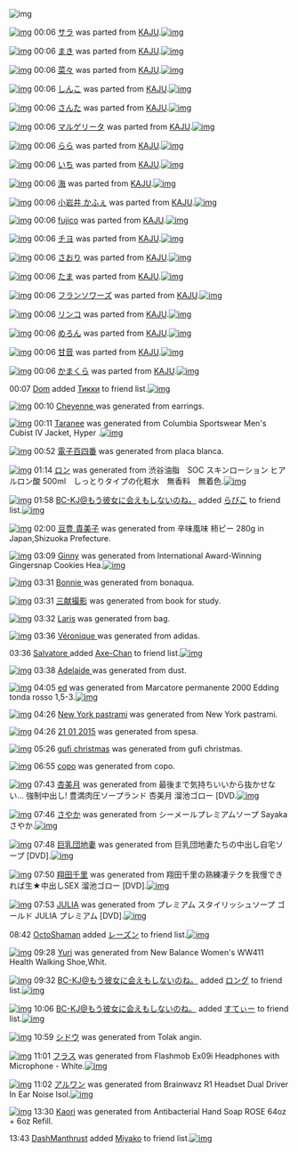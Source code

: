 ![img](http://gdrive-cdn.herokuapp.com/537b65a5bc09f0000721dda7/512px-barcode.png)

[![img](http://www.deviantsart.com/2tdlsg9.png)](http://www.barcodekanojo.com/kanojo/2699864/%E3%82%B5%E3%83%A9) 00:06 [サラ](http://www.barcodekanojo.com/kanojo/2699864/%E3%82%B5%E3%83%A9) was parted from [KAJU](http://www.barcodekanojo.com/kanojo/2699864/%E3%82%B5%E3%83%A9).[![img](http://www.deviantsart.com/2dqd8nq.jpeg)](http://www.barcodekanojo.com/user/273454/KAJU) 

[![img](http://www.deviantsart.com/1n658tn.png)](http://www.barcodekanojo.com/kanojo/2706548/%E3%81%BE%E3%81%8D) 00:06 [まき](http://www.barcodekanojo.com/kanojo/2706548/%E3%81%BE%E3%81%8D) was parted from [KAJU](http://www.barcodekanojo.com/kanojo/2706548/%E3%81%BE%E3%81%8D).[![img](http://www.deviantsart.com/2dqd8nq.jpeg)](http://www.barcodekanojo.com/user/273454/KAJU) 

[![img](http://www.deviantsart.com/2p9bdnk.png)](http://www.barcodekanojo.com/kanojo/2708342/%E8%8F%9C%E3%80%85) 00:06 [菜々](http://www.barcodekanojo.com/kanojo/2708342/%E8%8F%9C%E3%80%85) was parted from [KAJU](http://www.barcodekanojo.com/kanojo/2708342/%E8%8F%9C%E3%80%85).[![img](http://www.deviantsart.com/2dqd8nq.jpeg)](http://www.barcodekanojo.com/user/273454/KAJU) 

[![img](http://www.deviantsart.com/1p1trcq.png)](http://www.barcodekanojo.com/kanojo/2699203/%E3%81%97%E3%82%93%E3%81%93) 00:06 [しんこ](http://www.barcodekanojo.com/kanojo/2699203/%E3%81%97%E3%82%93%E3%81%93) was parted from [KAJU](http://www.barcodekanojo.com/kanojo/2699203/%E3%81%97%E3%82%93%E3%81%93).[![img](http://www.deviantsart.com/2dqd8nq.jpeg)](http://www.barcodekanojo.com/user/273454/KAJU) 

[![img](http://www.deviantsart.com/1pgkche.png)](http://www.barcodekanojo.com/kanojo/2705677/%E3%81%95%E3%82%93%E3%81%9F) 00:06 [さんた](http://www.barcodekanojo.com/kanojo/2705677/%E3%81%95%E3%82%93%E3%81%9F) was parted from [KAJU](http://www.barcodekanojo.com/kanojo/2705677/%E3%81%95%E3%82%93%E3%81%9F).[![img](http://www.deviantsart.com/2dqd8nq.jpeg)](http://www.barcodekanojo.com/user/273454/KAJU) 

[![img](http://www.deviantsart.com/q9prgq.png)](http://www.barcodekanojo.com/kanojo/2711810/%E3%83%9E%E3%83%AB%E3%82%B2%E3%83%AA%E3%83%BC%E3%82%BF) 00:06 [マルゲリータ](http://www.barcodekanojo.com/kanojo/2711810/%E3%83%9E%E3%83%AB%E3%82%B2%E3%83%AA%E3%83%BC%E3%82%BF) was parted from [KAJU](http://www.barcodekanojo.com/kanojo/2711810/%E3%83%9E%E3%83%AB%E3%82%B2%E3%83%AA%E3%83%BC%E3%82%BF).[![img](http://www.deviantsart.com/2dqd8nq.jpeg)](http://www.barcodekanojo.com/user/273454/KAJU) 

[![img](http://www.deviantsart.com/2ejgrjo.png)](http://www.barcodekanojo.com/kanojo/290326/%E3%82%89%E3%82%89) 00:06 [らら](http://www.barcodekanojo.com/kanojo/290326/%E3%82%89%E3%82%89) was parted from [KAJU](http://www.barcodekanojo.com/kanojo/290326/%E3%82%89%E3%82%89).[![img](http://www.deviantsart.com/2dqd8nq.jpeg)](http://www.barcodekanojo.com/user/273454/KAJU) 

[![img](http://www.deviantsart.com/1hd3q4c.png)](http://www.barcodekanojo.com/kanojo/38223/%E3%81%84%E3%81%A1) 00:06 [いち](http://www.barcodekanojo.com/kanojo/38223/%E3%81%84%E3%81%A1) was parted from [KAJU](http://www.barcodekanojo.com/kanojo/38223/%E3%81%84%E3%81%A1).[![img](http://www.deviantsart.com/2dqd8nq.jpeg)](http://www.barcodekanojo.com/user/273454/KAJU) 

[![img](http://www.deviantsart.com/so8fl2.png)](http://www.barcodekanojo.com/kanojo/37997/%E6%B5%B7) 00:06 [海](http://www.barcodekanojo.com/kanojo/37997/%E6%B5%B7) was parted from [KAJU](http://www.barcodekanojo.com/kanojo/37997/%E6%B5%B7).[![img](http://www.deviantsart.com/2dqd8nq.jpeg)](http://www.barcodekanojo.com/user/273454/KAJU) 

[![img](http://www.deviantsart.com/2cpjlbp.png)](http://www.barcodekanojo.com/kanojo/42124/%E5%B0%8F%E5%B2%A9%E4%BA%95%20%E3%81%8B%E3%81%B5%E3%81%87) 00:06 [小岩井 かふぇ](http://www.barcodekanojo.com/kanojo/42124/%E5%B0%8F%E5%B2%A9%E4%BA%95%20%E3%81%8B%E3%81%B5%E3%81%87) was parted from [KAJU](http://www.barcodekanojo.com/kanojo/42124/%E5%B0%8F%E5%B2%A9%E4%BA%95%20%E3%81%8B%E3%81%B5%E3%81%87).[![img](http://www.deviantsart.com/2dqd8nq.jpeg)](http://www.barcodekanojo.com/user/273454/KAJU) 

[![img](http://www.deviantsart.com/2pjqa5f.png)](http://www.barcodekanojo.com/kanojo/303563/fujico) 00:06 [fujico](http://www.barcodekanojo.com/kanojo/303563/fujico) was parted from [KAJU](http://www.barcodekanojo.com/kanojo/303563/fujico).[![img](http://www.deviantsart.com/2dqd8nq.jpeg)](http://www.barcodekanojo.com/user/273454/KAJU) 

[![img](http://www.deviantsart.com/3miat82.png)](http://www.barcodekanojo.com/kanojo/2705681/%E3%83%81%E3%83%A8) 00:06 [チヨ](http://www.barcodekanojo.com/kanojo/2705681/%E3%83%81%E3%83%A8) was parted from [KAJU](http://www.barcodekanojo.com/kanojo/2705681/%E3%83%81%E3%83%A8).[![img](http://www.deviantsart.com/2dqd8nq.jpeg)](http://www.barcodekanojo.com/user/273454/KAJU) 

[![img](http://www.deviantsart.com/1df5ore.png)](http://www.barcodekanojo.com/kanojo/2706546/%E3%81%95%E3%81%8A%E3%82%8A) 00:06 [さおり](http://www.barcodekanojo.com/kanojo/2706546/%E3%81%95%E3%81%8A%E3%82%8A) was parted from [KAJU](http://www.barcodekanojo.com/kanojo/2706546/%E3%81%95%E3%81%8A%E3%82%8A).[![img](http://www.deviantsart.com/2dqd8nq.jpeg)](http://www.barcodekanojo.com/user/273454/KAJU) 

[![img](http://www.deviantsart.com/2r805sd.png)](http://www.barcodekanojo.com/kanojo/2714721/%E3%81%9F%E3%81%BE) 00:06 [たま](http://www.barcodekanojo.com/kanojo/2714721/%E3%81%9F%E3%81%BE) was parted from [KAJU](http://www.barcodekanojo.com/kanojo/2714721/%E3%81%9F%E3%81%BE).[![img](http://www.deviantsart.com/2dqd8nq.jpeg)](http://www.barcodekanojo.com/user/273454/KAJU) 

[![img](http://www.deviantsart.com/17q9uok.png)](http://www.barcodekanojo.com/kanojo/2686064/%E3%83%95%E3%83%A9%E3%83%B3%E3%82%BD%E3%83%AF%E3%83%BC%E3%82%BA) 00:06 [フランソワーズ](http://www.barcodekanojo.com/kanojo/2686064/%E3%83%95%E3%83%A9%E3%83%B3%E3%82%BD%E3%83%AF%E3%83%BC%E3%82%BA) was parted from [KAJU](http://www.barcodekanojo.com/kanojo/2686064/%E3%83%95%E3%83%A9%E3%83%B3%E3%82%BD%E3%83%AF%E3%83%BC%E3%82%BA).[![img](http://www.deviantsart.com/2dqd8nq.jpeg)](http://www.barcodekanojo.com/user/273454/KAJU) 

[![img](http://www.deviantsart.com/3e9kv7l.png)](http://www.barcodekanojo.com/kanojo/2693034/%E3%83%AA%E3%83%B3%E3%82%B3) 00:06 [リンコ](http://www.barcodekanojo.com/kanojo/2693034/%E3%83%AA%E3%83%B3%E3%82%B3) was parted from [KAJU](http://www.barcodekanojo.com/kanojo/2693034/%E3%83%AA%E3%83%B3%E3%82%B3).[![img](http://www.deviantsart.com/2dqd8nq.jpeg)](http://www.barcodekanojo.com/user/273454/KAJU) 

[![img](http://www.deviantsart.com/1br9gpd.png)](http://www.barcodekanojo.com/kanojo/283016/%E3%82%81%E3%82%8D%E3%82%93) 00:06 [めろん](http://www.barcodekanojo.com/kanojo/283016/%E3%82%81%E3%82%8D%E3%82%93) was parted from [KAJU](http://www.barcodekanojo.com/kanojo/283016/%E3%82%81%E3%82%8D%E3%82%93).[![img](http://www.deviantsart.com/2dqd8nq.jpeg)](http://www.barcodekanojo.com/user/273454/KAJU) 

[![img](http://www.deviantsart.com/2tgo2ko.png)](http://www.barcodekanojo.com/kanojo/2673827/%E7%94%98%E9%9F%B3) 00:06 [甘音](http://www.barcodekanojo.com/kanojo/2673827/%E7%94%98%E9%9F%B3) was parted from [KAJU](http://www.barcodekanojo.com/kanojo/2673827/%E7%94%98%E9%9F%B3).[![img](http://www.deviantsart.com/2dqd8nq.jpeg)](http://www.barcodekanojo.com/user/273454/KAJU) 

[![img](http://www.deviantsart.com/354irn5.png)](http://www.barcodekanojo.com/kanojo/2673826/%E3%81%8B%E3%81%BE%E3%81%8F%E3%82%89) 00:06 [かまくら](http://www.barcodekanojo.com/kanojo/2673826/%E3%81%8B%E3%81%BE%E3%81%8F%E3%82%89) was parted from [KAJU](http://www.barcodekanojo.com/kanojo/2673826/%E3%81%8B%E3%81%BE%E3%81%8F%E3%82%89).[![img](http://www.deviantsart.com/2dqd8nq.jpeg)](http://www.barcodekanojo.com/user/273454/KAJU) 

00:07 [Dom](http://www.barcodekanojo.com/user/499802/Dom) added [Тикки](http://www.barcodekanojo.com/kanojo/3191454/%D0%A2%D0%B8%D0%BA%D0%BA%D0%B8) to friend list.[![img](http://www.deviantsart.com/8grkj2.png)](http://www.barcodekanojo.com/kanojo/3191454/%D0%A2%D0%B8%D0%BA%D0%BA%D0%B8) 

[![img](http://www.deviantsart.com/3c5lvfs.png)](http://www.barcodekanojo.com/kanojo/3191935/Cheyenne%20) 00:10 [Cheyenne ](http://www.barcodekanojo.com/kanojo/3191935/Cheyenne%20) was generated from earrings.

[![img](http://www.deviantsart.com/36ni8nt.png)](http://www.barcodekanojo.com/kanojo/3191936/Taranee) 00:11 [Taranee](http://www.barcodekanojo.com/kanojo/3191936/Taranee) was generated from Columbia Sportswear Men's Cubist IV Jacket, Hyper .[![img](http://www.deviantsart.com/2d58ifp.jpeg)](http://www.barcodekanojo.com/product_images/barcode/6016603/1421853014/50x50xColumbia,P20Sportswear,P20Men,P27s,P20Cubist,P20IV,P20Jacket,P2C,P20Hyper,P20.jpg,qw=88,ah=88.pagespeed.ic.fGdkIddA3b.jpg) 

[![img](http://www.deviantsart.com/2ht4s4t.png)](http://www.barcodekanojo.com/kanojo/3191937/%E9%9B%BB%E5%AD%90%E7%99%BE%E5%9B%9B%E7%95%AA) 00:52 [電子百四番](http://www.barcodekanojo.com/kanojo/3191937/%E9%9B%BB%E5%AD%90%E7%99%BE%E5%9B%9B%E7%95%AA) was generated from placa blanca.

[![img](http://www.deviantsart.com/1f0iuqb.png)](http://www.barcodekanojo.com/kanojo/3191938/%E3%83%AD%E3%83%B3) 01:14 [ロン](http://www.barcodekanojo.com/kanojo/3191938/%E3%83%AD%E3%83%B3) was generated from 渋谷油脂　SOC スキンローション ヒアルロン酸 500ml　しっとりタイプの化粧水　無香料　無着色.[![img](http://www.deviantsart.com/1k6du48.jpeg)](http://www.barcodekanojo.com/product_images/barcode/6016605/1421856877/%E6%B8%8B%E8%B0%B7%E6%B2%B9%E8%84%82%E3%80%80SOC%20%E3%82%B9%E3%82%AD%E3%83%B3%E3%83%AD%E3%83%BC%E3%82%B7%E3%83%A7%E3%83%B3%20%E3%83%92%E3%82%A2%E3%83%AB%E3%83%AD%E3%83%B3%E9%85%B8%20500ml%E3%80%80%E3%81%97%E3%81%A3%E3%81%A8%E3%82%8A%E3%82%BF%E3%82%A4%E3%83%97%E3%81%AE%E5%8C%96%E7%B2%A7%E6%B0%B4%E3%80%80%E7%84%A1%E9%A6%99%E6%96%99%E3%80%80%E7%84%A1%E7%9D%80%E8%89%B2.jpg) 

[![img](http://www.deviantsart.com/2l905sv.jpeg)](http://www.barcodekanojo.com/user/276669/BC-KJ%40%E3%82%82%E3%81%86%E5%BD%BC%E5%A5%B3%E3%81%AB%E4%BC%9A%E3%81%88%E3%82%82%E3%81%97%E3%81%AA%E3%81%84%E3%81%AE%E3%81%AD%E3%80%82) 01:58 [BC-KJ@もう彼女に会えもしないのね。](http://www.barcodekanojo.com/user/276669/BC-KJ%40%E3%82%82%E3%81%86%E5%BD%BC%E5%A5%B3%E3%81%AB%E4%BC%9A%E3%81%88%E3%82%82%E3%81%97%E3%81%AA%E3%81%84%E3%81%AE%E3%81%AD%E3%80%82) added [らびこ](http://www.barcodekanojo.com/kanojo/13377/%E3%82%89%E3%81%B3%E3%81%93) to friend list.[![img](http://www.deviantsart.com/9atbqc.png)](http://www.barcodekanojo.com/kanojo/13377/%E3%82%89%E3%81%B3%E3%81%93) 

[![img](http://www.deviantsart.com/21maknj.png)](http://www.barcodekanojo.com/kanojo/3191939/%E8%B1%86%E8%B1%8A%20%E8%B2%B4%E7%BE%8E%E5%AD%90) 02:00 [豆豊 貴美子](http://www.barcodekanojo.com/kanojo/3191939/%E8%B1%86%E8%B1%8A%20%E8%B2%B4%E7%BE%8E%E5%AD%90) was generated from 辛味風味 柿ピー 280g in Japan,Shizuoka Prefecture.

[![img](http://www.deviantsart.com/dtek6b.png)](http://www.barcodekanojo.com/kanojo/3191940/Ginny) 03:09 [Ginny](http://www.barcodekanojo.com/kanojo/3191940/Ginny) was generated from International Award-Winning Gingersnap Cookies Hea.[![img](http://www.deviantsart.com/17od9lt.jpeg)](http://www.barcodekanojo.com/product_images/barcode/6016608/1421863746/International%20Award-Winning%20Gingersnap%20Cookies%20Hea.jpg) 

[![img](http://www.deviantsart.com/2chb2rn.png)](http://www.barcodekanojo.com/kanojo/3191941/Bonnie%20) 03:31 [Bonnie ](http://www.barcodekanojo.com/kanojo/3191941/Bonnie%20) was generated from bonaqua.

[![img](http://www.deviantsart.com/3mjuphg.png)](http://www.barcodekanojo.com/kanojo/3191942/%E4%B8%89%E7%8C%AE%E6%92%AE%E5%BD%B1) 03:31 [三献撮影](http://www.barcodekanojo.com/kanojo/3191942/%E4%B8%89%E7%8C%AE%E6%92%AE%E5%BD%B1) was generated from book for study.

[![img](http://www.deviantsart.com/2jpjlgo.png)](http://www.barcodekanojo.com/kanojo/3191943/Laris) 03:32 [Laris](http://www.barcodekanojo.com/kanojo/3191943/Laris) was generated from bag.

[![img](http://www.deviantsart.com/3ob5t9n.png)](http://www.barcodekanojo.com/kanojo/3191944/V%C3%A9ronique%20) 03:36 [Véronique ](http://www.barcodekanojo.com/kanojo/3191944/V%C3%A9ronique%20) was generated from adidas.

03:36 [Salvatore ](http://www.barcodekanojo.com/user/499802/Salvatore%20) added [Axe-Chan](http://www.barcodekanojo.com/kanojo/2605775/Axe-Chan) to friend list.[![img](http://www.deviantsart.com/22f2s5g.png)](http://www.barcodekanojo.com/kanojo/2605775/Axe-Chan) 

[![img](http://www.deviantsart.com/1onpvka.png)](http://www.barcodekanojo.com/kanojo/3191945/Adelaide%20) 03:38 [Adelaide ](http://www.barcodekanojo.com/kanojo/3191945/Adelaide%20) was generated from dust.

[![img](http://www.deviantsart.com/3uqhbm3.png)](http://www.barcodekanojo.com/kanojo/3191946/ed) 04:05 [ed](http://www.barcodekanojo.com/kanojo/3191946/ed) was generated from Marcatore permanente 2000 Edding tonda rosso 1,5-3.[![img](http://www.deviantsart.com/1tvd529.jpeg)](http://www.barcodekanojo.com/product_images/barcode/6016615/1421867058/Marcatore%20permanente%202000%20Edding%20tonda%20rosso%201%2C5-3.jpg) 

[![img](http://www.deviantsart.com/36ofh04.png)](http://www.barcodekanojo.com/kanojo/3191947/New%20York%20pastrami) 04:26 [New York pastrami](http://www.barcodekanojo.com/kanojo/3191947/New%20York%20pastrami) was generated from New York pastrami.

[![img](http://www.deviantsart.com/1dqf0hg.png)](http://www.barcodekanojo.com/kanojo/3191948/21%2001%202015) 04:26 [21 01 2015](http://www.barcodekanojo.com/kanojo/3191948/21%2001%202015) was generated from spesa.

[![img](http://www.deviantsart.com/1oh6pt.png)](http://www.barcodekanojo.com/kanojo/3191949/gufi%20christmas) 05:26 [gufi christmas](http://www.barcodekanojo.com/kanojo/3191949/gufi%20christmas) was generated from gufi christmas.

[![img](http://www.deviantsart.com/rkj17.png)](http://www.barcodekanojo.com/kanojo/3191950/copo) 06:55 [copo](http://www.barcodekanojo.com/kanojo/3191950/copo) was generated from copo.

[![img](http://www.deviantsart.com/1p9eirn.png)](http://www.barcodekanojo.com/kanojo/3191951/%E6%9D%8F%E7%BE%8E%E6%9C%88) 07:43 [杏美月](http://www.barcodekanojo.com/kanojo/3191951/%E6%9D%8F%E7%BE%8E%E6%9C%88) was generated from 最後まで気持ちいいから抜かせない… 強制中出し! 豊満肉圧ソープランド 杏美月 溜池ゴロー [DVD.[![img](http://www.deviantsart.com/1d99coi.jpeg)](http://www.barcodekanojo.com/product_images/barcode/6016620/1421880140/%E6%9C%80%E5%BE%8C%E3%81%BE%E3%81%A7%E6%B0%97%E6%8C%81%E3%81%A1%E3%81%84%E3%81%84%E3%81%8B%E3%82%89%E6%8A%9C%E3%81%8B%E3%81%9B%E3%81%AA%E3%81%84%E2%80%A6%20%E5%BC%B7%E5%88%B6%E4%B8%AD%E5%87%BA%E3%81%97%21%20%E8%B1%8A%E6%BA%80%E8%82%89%E5%9C%A7%E3%82%BD%E3%83%BC%E3%83%97%E3%83%A9%E3%83%B3%E3%83%89%20%E6%9D%8F%E7%BE%8E%E6%9C%88%20%E6%BA%9C%E6%B1%A0%E3%82%B4%E3%83%AD%E3%83%BC%20%5BDVD.jpg) 

[![img](http://www.deviantsart.com/29fpmbm.png)](http://www.barcodekanojo.com/kanojo/3191952/%E3%81%95%E3%82%84%E3%81%8B) 07:46 [さやか](http://www.barcodekanojo.com/kanojo/3191952/%E3%81%95%E3%82%84%E3%81%8B) was generated from シーメールプレミアムソープ Sayaka さやか.[![img](http://www.deviantsart.com/2ea5kj3.jpeg)](http://www.barcodekanojo.com/product_images/barcode/6016621/1421880319/50x50x,PE3,P82,PB7,PE3,P83,PBC,PE3,P83,PA1,PE3,P83,PBC,PE3,P83,PAB,PE3,P83,P97,PE3,P83,PAC,PE3,P83,P9F,PE3,P82,PA2,PE3,P83,PA0,PE3,P82,PBD,PE3,P83,PBC,PE3,P83,P97,P20Sayaka,P20,PE3,P81,P95,PE3,P82,P84,PE3,P81,P8B.jpg,qw=88,ah=88.pagespeed.ic.Y_JA6WW6M4.jpg) 

[![img](http://www.deviantsart.com/3v1o5fh.png)](http://www.barcodekanojo.com/kanojo/3191953/%E5%B7%A8%E4%B9%B3%E5%9B%A3%E5%9C%B0%E5%A6%BB) 07:48 [巨乳団地妻](http://www.barcodekanojo.com/kanojo/3191953/%E5%B7%A8%E4%B9%B3%E5%9B%A3%E5%9C%B0%E5%A6%BB) was generated from 巨乳団地妻たちの中出し自宅ソープ [DVD].[![img](http://www.deviantsart.com/258t40o.jpeg)](http://www.barcodekanojo.com/product_images/barcode/6016622/1421880457/%E5%B7%A8%E4%B9%B3%E5%9B%A3%E5%9C%B0%E5%A6%BB%E3%81%9F%E3%81%A1%E3%81%AE%E4%B8%AD%E5%87%BA%E3%81%97%E8%87%AA%E5%AE%85%E3%82%BD%E3%83%BC%E3%83%97%20%5BDVD%5D.jpg) 

[![img](http://www.deviantsart.com/q1mncq.png)](http://www.barcodekanojo.com/kanojo/3191954/%E7%BF%94%E7%94%B0%E5%8D%83%E9%87%8C) 07:50 [翔田千里](http://www.barcodekanojo.com/kanojo/3191954/%E7%BF%94%E7%94%B0%E5%8D%83%E9%87%8C) was generated from 翔田千里の熟練凄テクを我慢できれば生★中出しSEX 溜池ゴロー [DVD].[![img](http://www.deviantsart.com/qdsrdt.jpeg)](http://www.barcodekanojo.com/product_images/barcode/6016623/1421880636/%E7%BF%94%E7%94%B0%E5%8D%83%E9%87%8C%E3%81%AE%E7%86%9F%E7%B7%B4%E5%87%84%E3%83%86%E3%82%AF%E3%82%92%E6%88%91%E6%85%A2%E3%81%A7%E3%81%8D%E3%82%8C%E3%81%B0%E7%94%9F%E2%98%85%E4%B8%AD%E5%87%BA%E3%81%97SEX%20%E6%BA%9C%E6%B1%A0%E3%82%B4%E3%83%AD%E3%83%BC%20%5BDVD%5D.jpg) 

[![img](http://www.deviantsart.com/2djdn5h.png)](http://www.barcodekanojo.com/kanojo/3191955/JULIA) 07:53 [JULIA](http://www.barcodekanojo.com/kanojo/3191955/JULIA) was generated from プレミアム スタイリッシュソープ ゴールド JULIA プレミアム [DVD].[![img](http://www.deviantsart.com/1ge2nv2.jpeg)](http://www.barcodekanojo.com/product_images/barcode/6016624/1421880749/50x50x,PE3,P83,P97,PE3,P83,PAC,PE3,P83,P9F,PE3,P82,PA2,PE3,P83,PA0,P20,PE3,P82,PB9,PE3,P82,PBF,PE3,P82,PA4,PE3,P83,PAA,PE3,P83,P83,PE3,P82,PB7,PE3,P83,PA5,PE3,P82,PBD,PE3,P83,PBC,PE3,P83,P97,P20,PE3,P82,PB4,PE3,P83,PBC,PE3,P83,PAB,PE3,P83,P89,P20JULIA,P20,PE3,P83,P97,PE3,P83,PAC,PE3,P83,P9F,PE3,P82,PA2,PE3,P83,PA0,P20,P5BDVD,P5D.jpg,qw=88,ah=88.pagespeed.ic.JHzOoYXEa0.jpg) 

08:42 [OctoShaman](http://www.barcodekanojo.com/user/437585/OctoShaman) added [レーズン](http://www.barcodekanojo.com/kanojo/2833537/%E3%83%AC%E3%83%BC%E3%82%BA%E3%83%B3) to friend list.[![img](http://www.deviantsart.com/378noc9.png)](http://www.barcodekanojo.com/kanojo/2833537/%E3%83%AC%E3%83%BC%E3%82%BA%E3%83%B3) 

[![img](http://www.deviantsart.com/342ugi3.png)](http://www.barcodekanojo.com/kanojo/3191956/Yuri) 09:28 [Yuri](http://www.barcodekanojo.com/kanojo/3191956/Yuri) was generated from New Balance Women's WW411 Health Walking Shoe,Whit.

[![img](http://www.deviantsart.com/2l905sv.jpeg)](http://www.barcodekanojo.com/user/276669/BC-KJ%40%E3%82%82%E3%81%86%E5%BD%BC%E5%A5%B3%E3%81%AB%E4%BC%9A%E3%81%88%E3%82%82%E3%81%97%E3%81%AA%E3%81%84%E3%81%AE%E3%81%AD%E3%80%82) 09:32 [BC-KJ@もう彼女に会えもしないのね。](http://www.barcodekanojo.com/user/276669/BC-KJ%40%E3%82%82%E3%81%86%E5%BD%BC%E5%A5%B3%E3%81%AB%E4%BC%9A%E3%81%88%E3%82%82%E3%81%97%E3%81%AA%E3%81%84%E3%81%AE%E3%81%AD%E3%80%82) added [ロング](http://www.barcodekanojo.com/kanojo/3018278/%E3%83%AD%E3%83%B3%E3%82%B0) to friend list.[![img](http://www.deviantsart.com/3us8ohu.png)](http://www.barcodekanojo.com/kanojo/3018278/%E3%83%AD%E3%83%B3%E3%82%B0) 

[![img](http://www.deviantsart.com/2l905sv.jpeg)](http://www.barcodekanojo.com/user/276669/BC-KJ%40%E3%82%82%E3%81%86%E5%BD%BC%E5%A5%B3%E3%81%AB%E4%BC%9A%E3%81%88%E3%82%82%E3%81%97%E3%81%AA%E3%81%84%E3%81%AE%E3%81%AD%E3%80%82) 10:06 [BC-KJ@もう彼女に会えもしないのね。](http://www.barcodekanojo.com/user/276669/BC-KJ%40%E3%82%82%E3%81%86%E5%BD%BC%E5%A5%B3%E3%81%AB%E4%BC%9A%E3%81%88%E3%82%82%E3%81%97%E3%81%AA%E3%81%84%E3%81%AE%E3%81%AD%E3%80%82) added [すてぃー](http://www.barcodekanojo.com/kanojo/2186273/%E3%81%99%E3%81%A6%E3%81%83%E3%83%BC) to friend list.[![img](http://www.deviantsart.com/1cat68e.png)](http://www.barcodekanojo.com/kanojo/2186273/%E3%81%99%E3%81%A6%E3%81%83%E3%83%BC) 

[![img](http://www.deviantsart.com/32lifsg.png)](http://www.barcodekanojo.com/kanojo/3191957/%E3%82%B7%E3%83%89%E3%82%A6) 10:59 [シドウ](http://www.barcodekanojo.com/kanojo/3191957/%E3%82%B7%E3%83%89%E3%82%A6) was generated from Tolak angin.

[![img](http://www.deviantsart.com/1mkb5oa.png)](http://www.barcodekanojo.com/kanojo/3191958/%E3%83%95%E3%83%A9%E3%82%B9) 11:01 [フラス](http://www.barcodekanojo.com/kanojo/3191958/%E3%83%95%E3%83%A9%E3%82%B9) was generated from Flashmob Ex09i Headphones with Microphone - White.[![img](http://www.deviantsart.com/2va0k50.jpeg)](http://www.barcodekanojo.com/product_images/barcode/6016630/1421892040/Flashmob%20Ex09i%20Headphones%20with%20Microphone%20-%20White.jpg) 

[![img](http://www.deviantsart.com/2i46l4e.png)](http://www.barcodekanojo.com/kanojo/3191959/%E3%82%A2%E3%83%AB%E3%83%AF%E3%83%B3) 11:02 [アルワン](http://www.barcodekanojo.com/kanojo/3191959/%E3%82%A2%E3%83%AB%E3%83%AF%E3%83%B3) was generated from Brainwavz R1 Headset Dual Driver In Ear Noise Isol.[![img](http://www.deviantsart.com/2vv5ai7.jpeg)](http://www.barcodekanojo.com/product_images/barcode/6016631/1421892109/Brainwavz%20R1%20Headset%20Dual%20Driver%20In%20Ear%20Noise%20Isol.jpg) 

[![img](http://www.deviantsart.com/2e3kp5t.png)](http://www.barcodekanojo.com/kanojo/3191960/Kaori) 13:30 [Kaori](http://www.barcodekanojo.com/kanojo/3191960/Kaori) was generated from Antibacterial Hand Soap ROSE 64oz + 6oz Refill.

13:43 [DashManthrust](http://www.barcodekanojo.com/user/491593/DashManthrust) added [Miyako](http://www.barcodekanojo.com/kanojo/2430521/Miyako) to friend list.[![img](http://www.deviantsart.com/1s9iogh.png)](http://www.barcodekanojo.com/kanojo/2430521/Miyako) 

